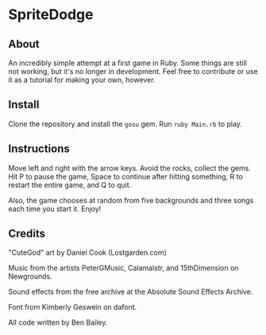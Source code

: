 # SpriteDodge

## About

An incredibly simple attempt at a first game in Ruby. Some things are still not working, but it's no longer in development. Feel free to contribute or use it as a tutorial for making your own, however.

## Install
Clone the repository and install the `gosu` gem. Run `ruby Main.rb` to play.

## Instructions

Move left and right with the arrow keys. Avoid the rocks, collect the gems. Hit P to pause the game, Space to continue after hitting something, R to restart the entire game, and Q to quit.

Also, the game chooses at random from five backgrounds and three songs each time you start it. Enjoy!

## Credits

"CuteGod" art by Daniel Cook (Lostgarden.com) 

Music from the artists PeterGMusic, Calamalstr, and 15thDimension on Newgrounds.

Sound effects from the free archive at the Absolute Sound Effects Archive.

Font from Kimberly Geswein on dafont.

All code written by Ben Bailey.
